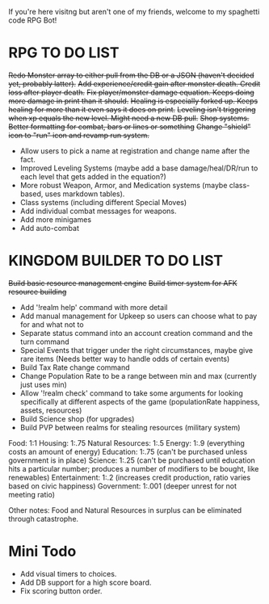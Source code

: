 If you're here visitng but aren't one of my friends, welcome to my spaghetti code RPG Bot!

RPG TO DO LIST
==============
~~Redo Monster array to either pull from the DB or a JSON (haven't decided yet, probably latter).~~
~~Add experience/credit gain after monster death. Credit loss after player death.~~
~~Fix player/monster damage equation. Keeps doing more damage in print than it should.~~
~~Healing is especially forked up. Keeps healing for more than it even says it does on print.~~
~~Leveling isn't triggering when xp equals the new level. Might need a new DB pull.~~
~~Shop systems.~~
~~Better formatting for combat, bars or lines or something~~
~~Change "shield" icon to "run" icon and revamp run system.~~
* Allow users to pick a name at registration and change name after the fact.
* Improved Leveling Systems (maybe add a base damage/heal/DR/run to each level that gets added in the equation?)
* More robust Weapon, Armor, and Medication systems (maybe class-based, uses markdown tables).
* Class systems (including different Special Moves)
* Add individual combat messages for weapons.
* Add more minigames
* Add auto-combat

KINGDOM BUILDER TO DO LIST
==========================
~~Build basic resource management engine~~
~~Build timer system for AFK resource building~~
* Add '!realm help' command with more detail
* Add manual management for Upkeep so users can choose what to pay for and what not to
* Separate status command into an account creation command and the turn command
* Special Events that trigger under the right circumstances, maybe give rare items (Needs better way to handle odds of certain events)
* Build Tax Rate change command
* Change Population Rate to be a range between min and max (currently just uses min)
* Allow '!realm check' command to take some arguments for looking specifically at different aspects of the game (populationRate happiness, assets, resources)
* Build Science shop (for upgrades)
* Build PVP between realms for stealing resources (military system)

Food: 1:1
Housing: 1:.75
Natural Resources: 1:.5
Energy: 1:.9 (everything costs an amount of energy)
Education: 1:.75 (can't be purchased unless government is in place)
Science: 1:.25 (can't be purchased until education hits a particular number; produces a number of modifiers to be bought, like renewables)
Entertainment: 1:.2 (increases credit production, ratio varies based on civic happiness)
Government: 1:.001 (deeper unrest for not meeting ratio)

Other notes: Food and Natural Resources in surplus can be eliminated through catastrophe.

Mini Todo
=========
* Add visual timers to choices.
* Add DB support for a high score board.
* Fix scoring button order.

